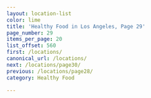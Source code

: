```yaml
---
layout: location-list
color: lime
title: 'Healthy Food in Los Angeles, Page 29'
page_number: 29
items_per_page: 20
list_offset: 560
first: /locations/
canonical_url: /locations/
next: /locations/page30/
previous: /locations/page28/
category: Healthy Food

---
```

